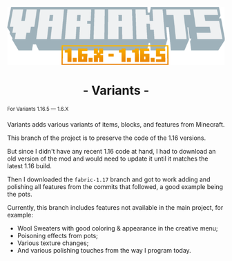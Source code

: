 ![Variants 1.6.X Logo](src/main/resources/variants.png)

# <center> - Variants - </center>
<sup> For Variants 1.16.5 — 1.6.X </sup>

Variants adds various variants of items, blocks, and features from Minecraft.

This branch of the project is to preserve the code of the 1.16 versions.

But since I didn't have any recent 1.16 code at hand, I had to download an old
version of the mod and would need to update it until it matches the latest 1.16 build.

Then I downloaded the ```fabric-1.17``` branch and got to work adding and polishing all features from the commits that followed, a good example being the pots.

Currently, this branch includes features not available in the main project, for example:

- Wool Sweaters with good coloring & appearance in the creative menu;
- Poisoning effects from pots;
- Various texture changes;
- And various polishing touches from the way I program today.
